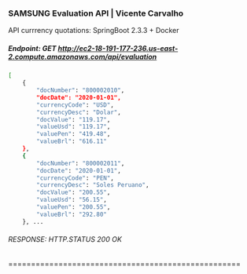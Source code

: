 ### SAMSUNG Evaluation API | Vicente Carvalho

API currrency quotations:  SpringBoot 2.3.3 + Docker

##### Endpoint: GET http://ec2-18-191-177-236.us-east-2.compute.amazonaws.com/api/evaluation

```sh
[
    {
        "docNumber": "800002010",
        "docDate": "2020-01-01",
        "currencyCode": "USD",
        "currencyDesc": "Dolar",
        "docValue": "119.17",
        "valueUsd": "119.17",
        "valuePen": "419.48",
        "valueBrl": "616.11"
    },
    {
        "docNumber": "800002011",
        "docDate": "2020-01-01",
        "currencyCode": "PEN",
        "currencyDesc": "Soles Peruano",
        "docValue": "200.55",
        "valueUsd": "56.15",
        "valuePen": "200.55",
        "valueBrl": "292.80"
    }, ...
```
###### RESPONSE: HTTP.STATUS 200 OK

===================================================
